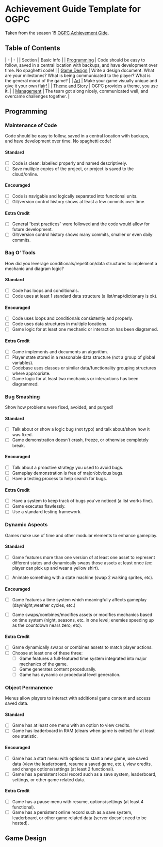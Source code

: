 # Achievement Guide Template for OGPC

Taken from the season 15 [OGPC Achievement Gide](https://www.ogpc.info/assets/files/seasons/15/2022-Achievement-Guide.pdf).

## Table of Contents

| - | - |
| Section | Basic Info |
| [Programming](#programming) | Code should be easy to follow, saved in a central location with backups, and have
development over time. No spaghetti code! |
| [Game Design](#game-design) | Write a design document. What are your milestones? What is being communicated to
the player? What is the general mood of the game? |
| [Art](#art) | Make your game visually unique and give it your own flair! |
| [Theme and Story](#theme-and-story) | OGPC provides a theme, you use it. |
| [Management](#management) | The team got along nicely, communicated well, and overcame challenges together. |

## <a name="programming"></a> Programming

### Maintenance of Code

Code should be easy to follow, saved in a central location with backups, and have
development over time. No spaghetti code!

#### Standard

- [ ] Code is clean: labelled properly and named descriptively.
- [ ] Save multiple copies of the project, or project is saved to the cloud/online.

#### Encouraged

- [ ] Code is navigable and logically separated into functional units.
- [ ] Git/version control history shows at least a few commits over time.

#### Extra Credit

- [ ] General “best practices” were followed and the code would allow for future
development.
- [ ] Git/version control history shows many commits, smaller or even daily commits.

### Bag O' Tools

How did you leverage conditionals/repetition/data structures to implement a mechanic
and diagram logic?

#### Standard

- [ ] Code has loops and conditionals.
- [ ] Code uses at least 1 standard data structure (a list/map/dictionary is ok).

#### Encouraged

- [ ] Code uses loops and conditionals consistently and properly.
- [ ] Code uses data structures in multiple locations.
- [ ] Game logic for at least one mechanic or interaction has been diagramed.

#### Extra Credit

- [ ] Game implements and documents an algorithm.
- [ ] Player state stored in a reasonable data structure (not a group of global variables).
- [ ] Codebase uses classes or similar data/functionality grouping structures where appropriate.
- [ ] Game logic for at least two mechanics or interactions has been diagrammed.

### Bug Smashing

Show how problems were fixed, avoided, and purged!

#### Standard

- [ ] Talk about or show a logic bug (not typo) and talk about/show how it was fixed.
- [ ] Game demonstration doesn’t crash, freeze, or otherwise completely break.

#### Encouraged

- [ ] Talk about a proactive strategy you used to avoid bugs.
- [ ] Gameplay demonstration is free of major/obvious bugs.
- [ ] Have a testing process to help search for bugs.

#### Extra Credit

- [ ] Have a system to keep track of bugs you’ve noticed (a list works fine).
- [ ] Game executes flawlessly.
- [ ] Use a standard testing framework.

### Dynamic Aspects

Games make use of time and other modular elements to enhance gameplay.

#### Standard

- [ ] Game features more than one version of at least one asset to represent different states and dynamically swaps those assets at least once (ex: player can pick up and wear a yellow shirt).
- [ ] Animate something with a state machine (swap 2 walking sprites, etc).


#### Encouraged

- [ ] Game features a time system which meaningfully affects gameplay (day/night,weather cycles, etc.)
- [ ] Game swaps/combines/modifies assets or modifies mechanics based on time system (night, seasons, etc. in one level; enemies speeding up as the countdown nears zero; etc).


#### Extra Credit

- [ ] Game dynamically swaps or combines assets to match player actions.
- [ ] Choose at least one of these three:
  - [ ] Game features a full-featured time system integrated into major mechanics of the game.
  - [ ] Game generates content procedurally.
  - [ ] Game has dynamic or procedural level generation.

### Object Permanence

Menus allow players to interact with additional game content and access saved data.

#### Standard

- [ ] Game has at least one menu with an option to view credits.
- [ ] Game has leaderboard in RAM (clears when game is exited) for at least one statistic.

#### Encouraged

- [ ] Game has a start menu with options to start a new game, use saved data (view the leaderboard, resume a saved game, etc.), view credits, and change options/settings (at least 2 functional).
- [ ] Game has a persistent local record such as a save system, leaderboard, settings, or other game related data.

#### Extra Credit

- [ ] Game has a pause menu with resume, options/settings (at least 4 functional).
- [ ] Game has a persistent online record such as a save system, leaderboard, or other game related data (server doesn’t need to be hosted).

## <a name="game-design"></a> Game Design

